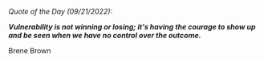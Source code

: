 *Quote of the Day (09/21/2022):*

_**Vulnerability is not winning or losing; it's having the courage to show up and be seen when we have no control over the outcome.**_

Brene Brown